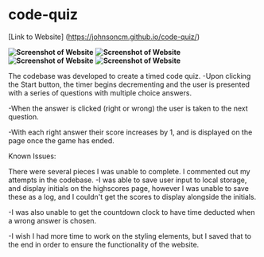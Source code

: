 # **code-quiz**

[Link to Website] (https://johnsoncm.github.io/code-quiz/)

**![Screenshot of Website](./Assets/images/code/Code_Quiz_Landing_Page.png)**
**![Screenshot of Website](./Assets/images/code/Code_Quiz_Questions.png)**
**![Screenshot of Website](./Assets/images/code/Code_Quiz_High_Scores_Page.png)**
**![Screenshot of Website](./Assets/images/code/Code_Quiz_Over.png)**

The codebase was developed to create a timed code quiz. 
-Upon clicking the Start button, the timer begins decrementing and the user is presented with a series of questions with multiple choice answers. 

-When the answer is clicked (right or wrong) the user is taken to the next question. 

-With each right answer their score increases by 1, and is displayed on the page
once the game has ended. 

Known Issues:

There were several pieces I was unable to complete. I commented out my attempts in the codebase. 
-I was able to save user input to local storage, and display initials on the highscores page, however I was unable to save these as a log, and I couldn't get the scores to display alongside the initials.

-I was also unable to get the countdown clock to have time deducted when a wrong answer is chosen.

-I wish I had more time to work on the styling elements, but I saved that to the end in order to ensure the functionality of the website.



